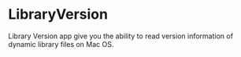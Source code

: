 # LibraryVersion
Library Version app give you the ability to read version information of dynamic library files on Mac OS.
